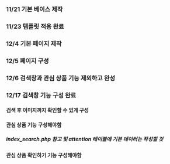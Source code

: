 ### 11/21 기본 베이스 제작
### 11/23 템플릿 적용 완료
### 12/4 기본 페이지 제작
### 12/5 페이지 구성
### 12/6 검색창과 관심 상품 기능 제외하고 완성
### 12/17 검색창 기능 구성 완료
#### 검색 후 이미지까지 확인할 수 있게 구성
#### 관심 상품 기능 구성해야함
##### index_search.php 참고 및 attention 테이블에 기본 데이터는 작성할 것
#### 관심 상품 확인하기 기능 구성해야함